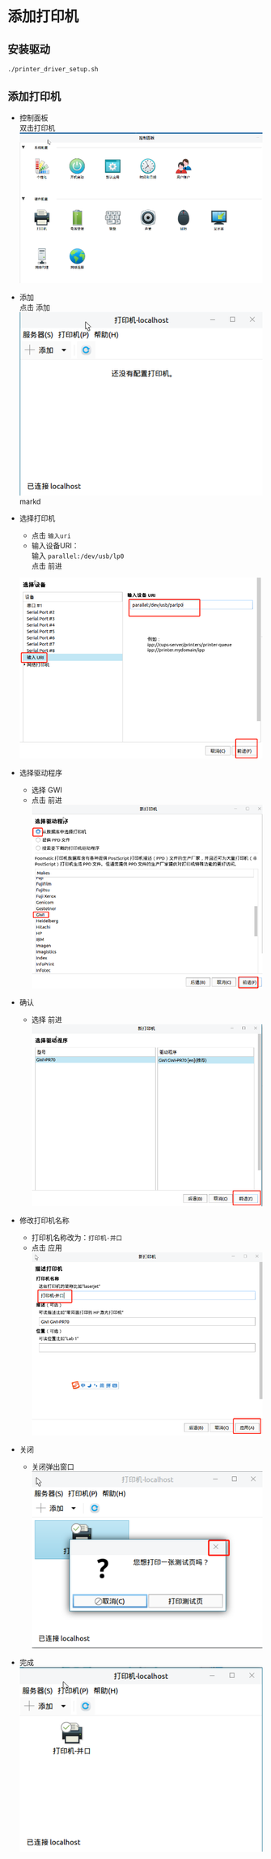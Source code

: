 # 添加打印机

## 安装驱动

```bash
./printer_driver_setup.sh
```

## 添加打印机

- 控制面板  
  双击打印机
  ![控制面板](control_panel.png)

- 添加  
  点击 添加  
  ![添加](add.png)
markd
- 选择打印机
  - 点击 `输入uri`
  - 输入设备URI：  
    输入 `parallel:/dev/usb/lp0`  
    点击 前进

  ![添加打印机](add_pointer.png)

- 选择驱动程序  
  - 选择 GWI
  - 点击 前进
  ![选择驱动程序](select_driver.png)

- 确认
  - 选择 前进
  ![前进](forward.png)

- 修改打印机名称
  - 打印机名称改为：`打印机-并口`
  - 点击 应用
  ![修改名称](change_name.png)

- 关闭
  - 关闭弹出窗口
  ![关闭](complete.png)

- 完成
  ![完成](finish.png)
